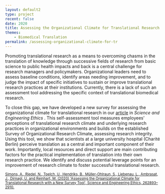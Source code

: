 ```yaml
---
layout: default2
type: project
recent: false
date: 2020
title: Assessing the Organizational Climate for Translational Research with a New Survey Tool
themes: 
    - Biomedical Translation
permalink: /assessing-organizational-climate-for-tr
---
```


Promoting translational research as a means to overcoming chasms in the translation of knowledge through successive fields of research from basic science to public health impacts and back is a central challenge for research managers and policymakers. Organizational leaders need to assess baseline conditions, identify areas needing improvement, and to judge the impact of specific initiatives to sustain or improve translational research practices at their institutions. Currently, there is a lack of such an assessment tool addressing the specific context of translational biomedical research. 

To close this gap, we have developed a new survey for assessing the organizational climate for translational research in our [article](https://doi.org/10.1007/s11948-020-00234-0) in *Science and Engineering Ethics* . This self-assessment tool measures employees’ perceptions of translational research climate and underlying research practices in organizational environments and builds on the established Survey of Organizational Research Climate, assessing research integrity. Using this tool, we show that scientists at a large university hospital (Charité Berlin) perceive translation as a central and important component of their work. Importantly, local resources and direct support are main contributing factors for the practical implementation of translation into their own research practice. We identify and discuss potential leverage points for an improvement of research climate to foster successful translational research.


<small>
    <a href="https://doi.org/10.1007/s11948-020-00234-0">
        Simons, A., Riedel, N., Toelch, U., Hendriks, B., Müller-Ohlraun, S., Liebenau, L., Ambrasat, J., Dirnagl, U. and Reinhart, M. (2020) 'Assessing the Organizational Climate for Translational Research with a New Survey Tool', Science and Engineering Ethics, 262893–2910.
    </a>
</small>
